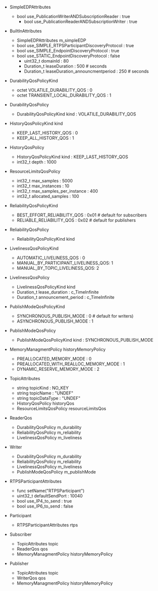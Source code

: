 * SimpleEDPAttributes
  * bool use_PublicationWriterANDSubscriptionReader : true
	* bool use_PublicationReaderANDSubscriptionWriter : true

* BuiltInAttributes
	* SimpleEDPAttributes m_simpleEDP
  * bool use_SIMPLE_RTPSParticipantDiscoveryProtocol : true
  * bool use_SIMPLE_EndpointDiscoveryProtocol : true
  * bool use_STATIC_EndpointDiscoveryProtocol : false 
	* uint32_t domainId : 80
	* Duration_t leaseDuration : 500 # seconds 
	* Duration_t leaseDuration_announcmentperiod : 250 # seconds 

* DurabilityQosPolicyKind
	* octet VOLATILE_DURABILITY_QOS : 0
	* octet TRANSIENT_LOCAL_DURABILITY_QOS : 1

* DurabilityQosPolicy
  * DurabilityQosPolicyKind kind : VOLATILE_DURABILITY_QOS

* HistoryQosPolicyKind kind
	* KEEP_LAST_HISTORY_QOS : 0 
	* KEEP_ALL_HISTORY_QOS : 1

* HistoryQosPolicy
	* HistoryQosPolicyKind kind : KEEP_LAST_HISTORY_QOS
	* int32_t depth : 1000

* ResourceLimitsQosPolicy
	* int32_t max_samples : 5000
	* int32_t max_instances : 10
	* int32_t max_samples_per_instance : 400	
	* int32_t allocated_samples : 100

* ReliabilityQosPolicyKind
	* BEST_EFFORT_RELIABILITY_QOS : 0x01 # default for subscribers
	* RELIABLE_RELIABILITY_QOS : 0x02 # default for publishers

* ReliabilityQosPolicy
	* ReliabilityQosPolicyKind kind

* LivelinessQosPolicyKind
	* AUTOMATIC_LIVELINESS_QOS : 0
	* MANUAL_BY_PARTICIPANT_LIVELINESS_QOS: 1
	* MANUAL_BY_TOPIC_LIVELINESS_QOS: 2

* LivelinessQosPolicy 
	* LivelinessQosPolicyKind kind
	* Duration_t lease_duration : c_TimeInfinite
	* Duration_t announcement_period : c_TimeInfinite

* PublishModeQosPolicyKind
  * SYNCHRONOUS_PUBLISH_MODE : 0 # default for writers)
  * ASYNCHRONOUS_PUBLISH_MODE : 1 
 
* PublishModeQosPolicy
  * PublishModeQosPolicyKind kind : SYNCHRONOUS_PUBLISH_MODE

* MemoryManagmentPolicy historyMemoryPolicy
	* PREALLOCATED_MEMORY_MODE : 0
	* PREALLOCATED_WITH_REALLOC_MEMORY_MODE : 1
	* DYNAMIC_RESERVE_MEMORY_MODE : 2

* TopicAttributes
	* string topicKind : NO_KEY
	* string topicName : "UNDEF"
	* string topicDataType : "UNDEF"
	* HistoryQosPolicy historyQos
	* ResourceLimitsQosPolicy resourceLimitsQos

* ReaderQos
	* DurabilityQosPolicy m_durability
	* ReliabilityQosPolicy m_reliability
	* LivelinessQosPolicy m_liveliness

* Writer 
	* DurabilityQosPolicy m_durability
	* ReliabilityQosPolicy m_reliability
	* LivelinessQosPolicy m_liveliness
	* PublishModeQosPolicy m_publishMode

* RTPSParticipantAttributes
	*	func setName("RTPSParticipant")
	* uint32_t defaultSendPort : 10040
	* bool use_IP4_to_send : true
	* bool use_IP6_to_send : false

* Participant
	* RTPSParticipantAttributes rtps

* Subscriber
	* TopicAttributes topic
	* ReaderQos qos 
	* MemoryManagmentPolicy historyMemoryPolicy

* Publisher
	* TopicAttributes topic
	* WriterQos qos
	* MemoryManagmentPolicy historyMemoryPolicy
